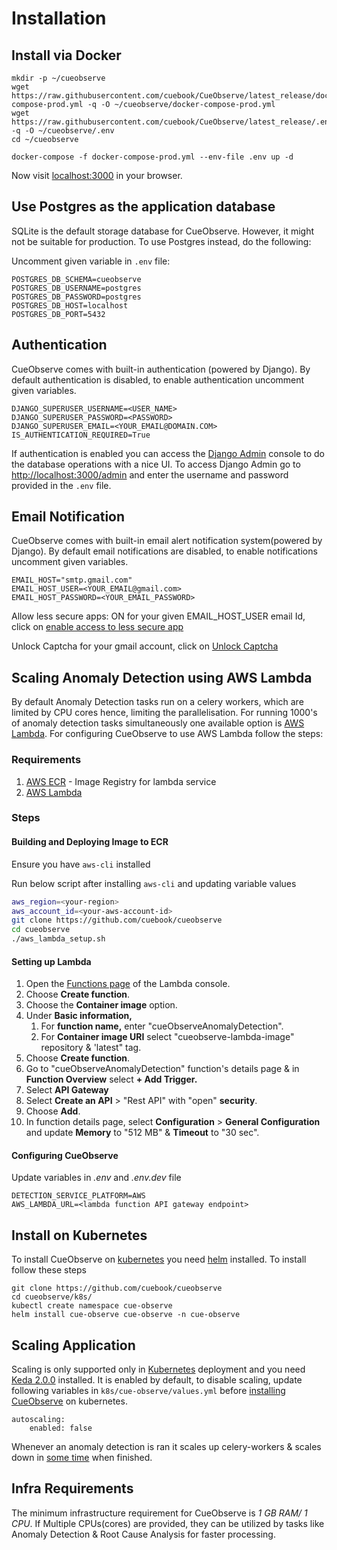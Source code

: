 # Installation

## Install via Docker

```
mkdir -p ~/cueobserve
wget https://raw.githubusercontent.com/cuebook/CueObserve/latest_release/docker-compose-prod.yml -q -O ~/cueobserve/docker-compose-prod.yml
wget https://raw.githubusercontent.com/cuebook/CueObserve/latest_release/.env -q -O ~/cueobserve/.env
cd ~/cueobserve
```

```
docker-compose -f docker-compose-prod.yml --env-file .env up -d
```

Now visit [localhost:3000](http://localhost:3000) in your browser.&#x20;

## Use Postgres as the application database

SQLite is the default storage database for CueObserve. However, it might not be suitable for production. To use Postgres instead, do the following:

Uncomment given variable in `.env` file:

```
POSTGRES_DB_SCHEMA=cueobserve
POSTGRES_DB_USERNAME=postgres
POSTGRES_DB_PASSWORD=postgres
POSTGRES_DB_HOST=localhost
POSTGRES_DB_PORT=5432
```

## Authentication

CueObserve comes with built-in authentication (powered by Django). By default authentication is disabled, to enable authentication uncomment given variables.

```
DJANGO_SUPERUSER_USERNAME=<USER_NAME>
DJANGO_SUPERUSER_PASSWORD=<PASSWORD>
DJANGO_SUPERUSER_EMAIL=<YOUR_EMAIL@DOMAIN.COM>
IS_AUTHENTICATION_REQUIRED=True
```

If authentication is enabled you can access the [Django Admin](https://docs.djangoproject.com/en/3.2/ref/contrib/admin/) console to do the database operations with a nice UI. To access Django Admin go to [http://localhost:3000/admin](http://localhost:3000/admin) and enter the username and password provided in the `.env` file.

## Email Notification

CueObserve comes with built-in email alert notification system(powered by Django). By default email notifications are disabled, to enable notifications uncomment given variables.

```
EMAIL_HOST="smtp.gmail.com" 
EMAIL_HOST_USER=<YOUR_EMAIL@gmail.com>
EMAIL_HOST_PASSWORD=<YOUR_EMAIL_PASSWORD>
```

Allow less secure apps: ON for your given EMAIL\_HOST\_USER email Id, click on [enable access to less secure app](https://myaccount.google.com/lesssecureapps?pli=1\&rapt=AEjHL4N7wse3vhCsvRv-aWy8kKeEGDZS2YDbW1SfTL17HVhtemi7zZW5gzbZSBnrNgknL\_gPBDn3xVo0qUj-W6NuaYTSU7agQQ)

Unlock Captcha for your gmail account, click on [Unlock Captcha](https://accounts.google.com/b/0/UnlockCaptcha)

## Scaling Anomaly Detection using AWS Lambda

By default Anomaly Detection tasks run on a celery workers, which are limited by CPU cores hence, limiting the parallelisation. For running 1000's of anomaly detection tasks simultaneously one available option is [AWS Lambda](https://aws.amazon.com/lambda/). For configuring CueObserve to use AWS Lambda follow the steps:

### Requirements

1. [AWS ECR](https://aws.amazon.com/ecr/) - Image Registry for lambda service
2. [AWS Lambda](https://aws.amazon.com/lambda/)&#x20;

### Steps

#### Building and Deploying Image to ECR

Ensure you have `aws-cli` installed

Run below script after installing `aws-cli` and updating variable values&#x20;

```bash
aws_region=<your-region>
aws_account_id=<your-aws-account-id>
git clone https://github.com/cuebook/cueobserve
cd cueobserve
./aws_lambda_setup.sh
```

#### Setting up Lambda

1. Open the [Functions page](https://console.aws.amazon.com/lambda/home#/functions) of the Lambda console.
2. Choose **Create function**.
3. Choose the **Container image** option.
4. Under **Basic information,**&#x20;
   1. For **function name,** enter "cueObserveAnomalyDetection".
   2. For **Container image URI** select "cueobserve-lambda-image" repository & 'latest" tag.
5. Choose **Create function**.
6. Go to "cueObserveAnomalyDetection" function's details page & in **Function Overview** select **+ Add Trigger.**
7. Select **API Gateway**
8. Select **Create an API** > "Rest API" with "open" **security**.
9. Choose **Add**.
10. In function details page, select **Configuration** > **General Configuration** and update **Memory** to "512 MB" & **Timeout** to "30 sec".

#### Configuring CueObserve

Update variables in _.env_ and _.env.dev_ file&#x20;

```
DETECTION_SERVICE_PLATFORM=AWS
AWS_LAMBDA_URL=<lambda function API gateway endpoint>
```

## Install on Kubernetes&#x20;

To install CueObserve on [kubernetes](https://kubernetes.io) you need [helm](https://helm.sh) installed. To install follow these steps

```
git clone https://github.com/cuebook/cueobserve
cd cueobserve/k8s/
kubectl create namespace cue-observe
helm install cue-observe cue-observe -n cue-observe
```

## Scaling Application

Scaling is only supported only in [Kubernetes](installation.md#install-on-kubernetes) deployment and you need [Keda 2.0.0](https://keda.sh/docs/2.0/deploy/) installed. It is enabled by default, to disable scaling, update following variables in `k8s/cue-observe/values.yml` before [installing CueObserve](installation.md#install-on-kubernetes) on kubernetes.

```
autoscaling:
    enabled: false
```

Whenever an anomaly detection is ran it scales up celery-workers & scales down in [some time](https://keda.sh/docs/1.4/concepts/scaling-deployments/#long-running-executions) when finished.

## Infra Requirements

The minimum infrastructure requirement for CueObserve is _1 GB RAM/ 1 CPU_. If Multiple CPUs(cores) are provided, they can be utilized by tasks like Anomaly Detection & Root Cause Analysis for faster processing.
